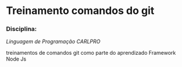 # Treinamento comandos do git

### Disciplina:
_Linguagem de Programação_ *CARLPRO*

treinamentos de comandos git como parte
do aprendizado Framework Node Js